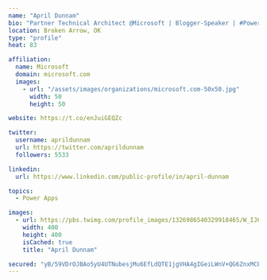 ```yaml
---
name: "April Dunnam"
bio: "Partner Technical Architect @Microsoft | Blogger-Speaker | #PowerApps, #PowerAutomate, #Office365, #SharePoint | #WIT | #Karaoke Queen"
location: Broken Arrow, OK
type: "profile"
heat: 83

affiliation:
  name: Microsoft
  domain: microsoft.com
  images:
    - url: "/assets/images/organizations/microsoft.com-50x50.jpg"
      width: 50
      height: 50

website: https://t.co/enJuiGEQZc

twitter:
  username: aprildunnam
  url: https://twitter.com/aprildunnam
  followers: 5533

linkedin:
  url: https://www.linkedin.com/public-profile/in/april-dunnam

topics:
  - Power Apps

images:
  - url: https://pbs.twimg.com/profile_images/1326986540329918465/W_IJ6Ih2_400x400.jpg
    width: 400
    height: 400
    isCached: true
    title: "April Dunnam"

secured: "yB/59VDrOJBAo5yU4UTNubesjMu6EfLdQTE1jgVHA4gIGeiLWnV+QG6ZnxMCBii/einMwFeTovygShuQNQp7gjLBQ8obdTNNssk9njrdB270dbtVOkNEXpSepzihk2ZgnZ75iVmv+SWtRyzF2VdRxXGgmFq/glj17Durb3PJ4U0nHe1jW3MQ4nKtvZJac8TGMOVBRHho3vr27M/SCVS+AvZ9CLDDeVde+39TpJ3AMX96d3lC5RlUEEC0cUwWW2+e5pPf/NgYyuOz6z7SiL9xdXflPKDzPi8xiBc1OuydwpmVY2IB6/noDAOTuvGMk1/s45rxKeCWRwu7ZtKXOloBrqubeIgG6TLlgEMIIeVLLXGwlDSzfDsRRoDRR8u/J0A7WE9FLt2KUtbmvYFbU6qBdgG+hRUX4XBTsJv/fuh3d4A=;vM21Ctq51HULZzIryvxL0A=="
---
```


